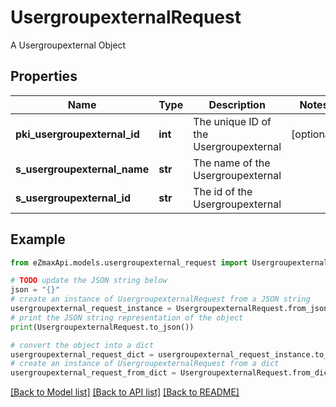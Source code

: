 # UsergroupexternalRequest

A Usergroupexternal Object

## Properties

Name | Type | Description | Notes
------------ | ------------- | ------------- | -------------
**pki_usergroupexternal_id** | **int** | The unique ID of the Usergroupexternal | [optional] 
**s_usergroupexternal_name** | **str** | The name of the Usergroupexternal | 
**s_usergroupexternal_id** | **str** | The id of the Usergroupexternal | 

## Example

```python
from eZmaxApi.models.usergroupexternal_request import UsergroupexternalRequest

# TODO update the JSON string below
json = "{}"
# create an instance of UsergroupexternalRequest from a JSON string
usergroupexternal_request_instance = UsergroupexternalRequest.from_json(json)
# print the JSON string representation of the object
print(UsergroupexternalRequest.to_json())

# convert the object into a dict
usergroupexternal_request_dict = usergroupexternal_request_instance.to_dict()
# create an instance of UsergroupexternalRequest from a dict
usergroupexternal_request_from_dict = UsergroupexternalRequest.from_dict(usergroupexternal_request_dict)
```
[[Back to Model list]](../README.md#documentation-for-models) [[Back to API list]](../README.md#documentation-for-api-endpoints) [[Back to README]](../README.md)



